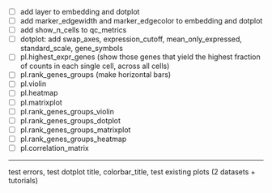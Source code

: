 - [ ] add layer to embedding and dotplot
- [ ] add marker_edgewidth and marker_edgecolor to embedding and dotplot
- [ ] add show_n_cells to qc_metrics
- [ ] dotplot: add swap_axes, expression_cutoff, mean_only_expressed, standard_scale, gene_symbols
- [ ] pl.highest_expr_genes (show those genes that yield the highest fraction of counts in each single cell, across all cells)
- [ ] pl.rank_genes_groups (make horizontal bars)
- [ ] pl.violin
- [ ] pl.heatmap
- [ ] pl.matrixplot
- [ ] pl.rank_genes_groups_violin
- [ ] pl.rank_genes_groups_dotplot
- [ ] pl.rank_genes_groups_matrixplot
- [ ] pl.rank_genes_groups_heatmap
- [ ] pl.correlation_matrix

---

test errors, test dotplot title, colorbar_title, test existing plots (2 datasets + tutorials)
